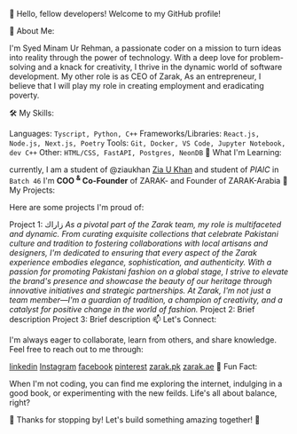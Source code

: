 👋 Hello, fellow developers! Welcome to my GitHub profile!

🚀 About Me:

I'm Syed Minam Ur Rehman, a passionate coder on a mission to turn ideas into reality through the power of technology. With a deep love for problem-solving and a knack for creativity, I thrive in the dynamic world of software development.
My other role is as CEO of Zarak, As an entrepreneur, I believe that I will play my role in creating employment and eradicating poverty.


🛠️ My Skills:

Languages: ```Tyscript, Python, C++```
Frameworks/Libraries: ```React.js, Node.js, Next.js, Poetry```
Tools: ```Git, Docker, VS Code, Jupyter Notebook, dev C++```
Other: ```HTML/CSS, FastAPI, Postgres, NeonDB```
🌱 What I'm Learning:

currently, I am a student of @ziaukhan <a href="https://github.com/ziaukhan">Zia U Khan<a> and student of _*PIAIC*_ in ```Batch 46``` 
I'm **COO <sup>&</sup> Co-Founder** of ZARAK- and Founder of ZARAK-Arabia
🔭 My Projects:

Here are some projects I'm proud of:

Project 1: زاراك
_As a pivotal part of the Zarak team, my role is multifaceted and dynamic. From curating exquisite collections that celebrate Pakistani culture and tradition to fostering collaborations with local artisans and designers, I'm dedicated to ensuring that every aspect of the Zarak experience embodies elegance, sophistication, and authenticity. With a passion for promoting Pakistani fashion on a global stage, I strive to elevate the brand's presence and showcase the beauty of our heritage through innovative initiatives and strategic partnerships. At Zarak, I'm not just a team member—I'm a guardian of tradition, a champion of creativity, and a catalyst for positive change in the world of fashion._
Project 2: Brief description
Project 3: Brief description
📫 Let's Connect:

I'm always eager to collaborate, learn from others, and share knowledge. Feel free to reach out to me through:

<a href="https://www.linkedin.com/in/syed-minam-ur-rehman/">linkedin<a>
<a href="https://www.instagram.com/syedminamurrehman/">Instagram<a>
<a href="https://www.facebook.com/profile.php?id=100078720140776">facebook<a>
<a href="https://www.pinterest.com/minamrahman/_created/">pinterest<a>
<a href="https://www.zarak.company.site/">zarak.pk<a>
<a href="https://www.zarakarabia.company.site/">zarak.ae<a>
💬 Fun Fact:

When I'm not coding, you can find me exploring the internet, indulging in a good book, or experimenting with the new feilds. Life's all about balance, right?

🌟 Thanks for stopping by! Let's build something amazing together! 🌟

